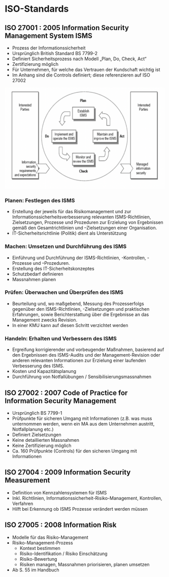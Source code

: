 # ISO-Standards



## **ISO 27001 : 2005 Information Security Management System ISMS**

* Prozess der Informationssicherheit
* Ursprünglich British Standard BS 7799-2
* Definiert Sicherheitsprozess nach Modell „Plan, Do, Check, Act“
* Zertifizierung möglich
* Für Unternehmen, für welche das Vertrauen der Kundschaft wichtig ist
* Im Anhang sind die Controls definiert; diese referenzieren auf ISO 27002

![](.gitbook/assets/image%20%2820%29.png)

### **Planen**: Festlegen des ISMS

* Erstellung der jeweils für das Risikomanagement und zur Informationssicherheitsverbesserung relevanten ISMS-Richtlinien, Zielsetzungen, Prozesse und Prozeduren zur Erzielung von Ergebnissen gemäß den Gesamtrichtlinien und –Zielsetzungen einer Organisation.
* IT-Sicherheitsrichtlinie \(Politik\) dient als Unterstützung

### **Machen**: Umsetzen und Durchführung des ISMS

* Einführung und Durchführung der ISMS-Richtlinien, -Kontrollen, -Prozesse und –Prozeduren.
* Erstellung des IT-Sicherheitskonzeptes
* Schutzbedarf definieren
* Massnahmen planen

### **Prüfen**: Überwachen und Überprüfen des ISMS

* Beurteilung und, wo maßgebend, Messung des Prozesserfolgs gegenüber den ISMS-Richtlinien, -Zielsetzungen und praktischen Erfahrungen, sowie Berichterstattung über die Ergebnisse an das Management zwecks Revision.
* In einer KMU kann auf diesen Schritt verzichtet werden

### **Handeln**: Erhalten und Verbessern des ISMS

* Ergreifung korrigierender und vorbeugender Maßnahmen, basierend auf den Ergebnissen des ISMS-Audits und der Management-Revision oder anderen relevanten Informationen zur Erzielung einer laufenden Verbesserung des ISMS.
* Kosten und Kapazitätsplanung
* Durchführung von Notfallübungen / Sensibilisierungsmassnahmen

## **ISO 27002 : 2007 Code of Practice for Information Security Management**

* Ursprünglich BS 7799-1
* Prüfpunkte für sicheren Umgang mit Informationen \(z.B. was muss unternommen werden, wenn ein MA aus dem Unternehmen austritt, Notfallplanung etc.\)
* Definiert Zielsetzungen
* Keine detaillierten Massnahmen
* Keine Zertifizierung möglich
* Ca. 160 Prüfpunkte \(Controls\) für den sicheren Umgang mit Informationen

## ISO 27004 : 2009 Information Security Measurement

* Definition von Kennzahlensystemen für ISMS
* Inkl. Richtlinien, Informationssicherheit-Risiko-Management, Kontrollen, Verfahren
* Hilft bei Erkennung ob ISMS Prozesse verändert werden müssen

## ISO 27005 : 2008 Information Risk

* Modelle für das Risiko-Management
* Risiko-Management-Prozess
  * Kontext bestimmen
  * Risiko-Identifikation / Risiko Einschätzung
  * Risiko-Bewertung
  * Risiken managen, Massnahmen priorisieren, planen umsetzen
* Ab S. 55 im Handbuch

